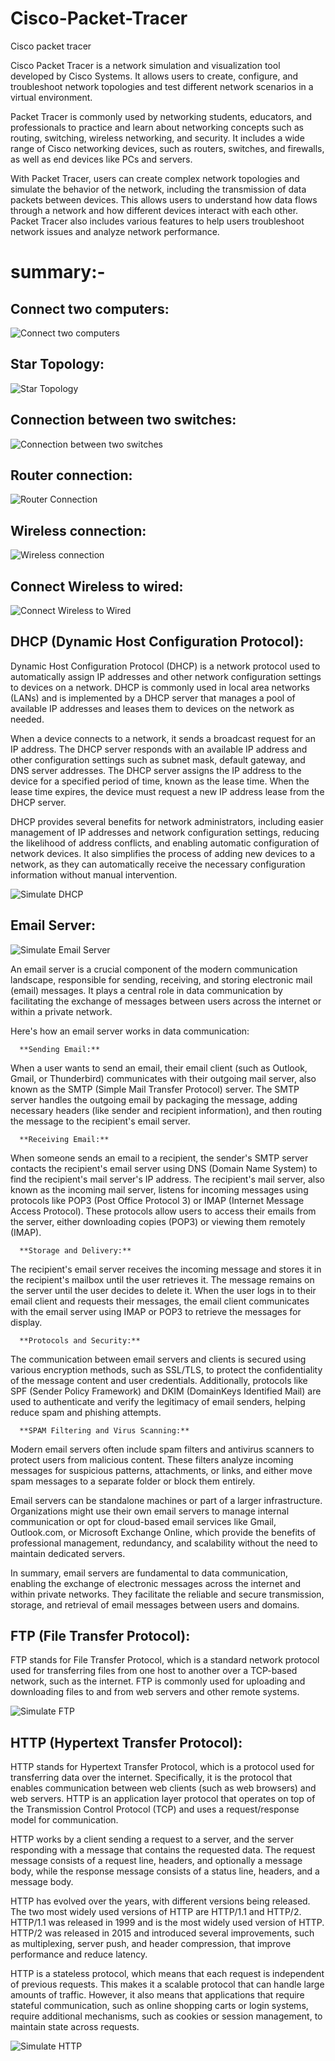 # Cisco-Packet-Tracer
Cisco packet tracer 

Cisco Packet Tracer is a network simulation and visualization tool developed by Cisco Systems. It allows users to create, configure, and troubleshoot network topologies and test different network scenarios in a virtual environment.

Packet Tracer is commonly used by networking students, educators, and professionals to practice and learn about networking concepts such as routing, switching, wireless networking, and security. It includes a wide range of Cisco networking devices, such as routers, switches, and firewalls, as well as end devices like PCs and servers.

With Packet Tracer, users can create complex network topologies and simulate the behavior of the network, including the transmission of data packets between devices. This allows users to understand how data flows through a network and how different devices interact with each other. Packet Tracer also includes various features to help users troubleshoot network issues and analyze network performance.


# summary:-

## Connect two computers:

![Connect two computers](https://user-images.githubusercontent.com/98957798/229339728-12eec8d5-7a2d-4b91-aa1c-360e0eb317ee.png)

## Star Topology:

![Star Topology](https://user-images.githubusercontent.com/98957798/229339793-af8ac214-8dba-456c-a160-3482368de529.png)

## Connection between two switches:

![Connection between two switches](https://user-images.githubusercontent.com/98957798/229339859-373e8519-ebcb-4d8c-a01b-dcb029c42490.png)

## Router connection:

![Router Connection](https://user-images.githubusercontent.com/98957798/229339980-a445500d-c5ca-41ef-9e57-ddded3aa14c5.png)

## Wireless connection:

![Wireless connection](https://user-images.githubusercontent.com/98957798/229340001-da931eb2-a376-4068-90b4-793dab062d8b.png)

## Connect Wireless to wired:

![Connect Wireless to Wired](https://user-images.githubusercontent.com/98957798/229341054-4af61d30-752f-40a0-a8bb-911609e5c77b.png)

## DHCP (Dynamic Host Configuration Protocol):

Dynamic Host Configuration Protocol (DHCP) is a network protocol used to automatically assign IP addresses and other network configuration settings to devices on a network. DHCP is commonly used in local area networks (LANs) and is implemented by a DHCP server that manages a pool of available IP addresses and leases them to devices on the network as needed.

When a device connects to a network, it sends a broadcast request for an IP address. The DHCP server responds with an available IP address and other configuration settings such as subnet mask, default gateway, and DNS server addresses. The DHCP server assigns the IP address to the device for a specified period of time, known as the lease time. When the lease time expires, the device must request a new IP address lease from the DHCP server.

DHCP provides several benefits for network administrators, including easier management of IP addresses and network configuration settings, reducing the likelihood of address conflicts, and enabling automatic configuration of network devices. It also simplifies the process of adding new devices to a network, as they can automatically receive the necessary configuration information without manual intervention.

![Simulate DHCP](https://user-images.githubusercontent.com/98957798/229341170-b2dcd7dd-d8b5-455b-94f2-55797c74fcce.png)

## Email Server:

![Simulate Email Server](https://user-images.githubusercontent.com/98957798/229341263-205570cb-d580-4dc5-9c21-05f7581e888f.png)

An email server is a crucial component of the modern communication landscape, responsible for sending, receiving, and storing electronic mail (email) messages. It plays a central role in data communication by facilitating the exchange of messages between users across the internet or within a private network.

Here's how an email server works in data communication:

      **Sending Email:**
When a user wants to send an email, their email client (such as Outlook, Gmail, or Thunderbird) communicates with their outgoing mail server,    also known as the SMTP (Simple Mail Transfer Protocol) server. The SMTP server handles the outgoing email by packaging the message, adding       necessary headers (like sender and recipient information), and then routing the message to the recipient's email server.

      **Receiving Email:**
When someone sends an email to a recipient, the sender's SMTP server contacts the recipient's email server using DNS (Domain Name System) to find the recipient's mail server's IP address. The recipient's mail server, also known as the incoming mail server, listens for incoming messages using protocols like POP3 (Post Office Protocol 3) or IMAP (Internet Message Access Protocol). These protocols allow users to access their emails from the server, either downloading copies (POP3) or viewing them remotely (IMAP).

      **Storage and Delivery:**
The recipient's email server receives the incoming message and stores it in the recipient's mailbox until the user retrieves it. The message remains on the server until the user decides to delete it. When the user logs in to their email client and requests their messages, the email client communicates with the email server using IMAP or POP3 to retrieve the messages for display.

      **Protocols and Security:**
The communication between email servers and clients is secured using various encryption methods, such as SSL/TLS, to protect the confidentiality of the message content and user credentials. Additionally, protocols like SPF (Sender Policy Framework) and DKIM (DomainKeys Identified Mail) are used to authenticate and verify the legitimacy of email senders, helping reduce spam and phishing attempts.

      **SPAM Filtering and Virus Scanning:**
Modern email servers often include spam filters and antivirus scanners to protect users from malicious content. These filters analyze incoming messages for suspicious patterns, attachments, or links, and either move spam messages to a separate folder or block them entirely.

Email servers can be standalone machines or part of a larger infrastructure. Organizations might use their own email servers to manage internal communication or opt for cloud-based email services like Gmail, Outlook.com, or Microsoft Exchange Online, which provide the benefits of professional management, redundancy, and scalability without the need to maintain dedicated servers.

In summary, email servers are fundamental to data communication, enabling the exchange of electronic messages across the internet and within private networks. They facilitate the reliable and secure transmission, storage, and retrieval of email messages between users and domains.

## FTP (File Transfer Protocol):

FTP stands for File Transfer Protocol, which is a standard network protocol used for transferring files from one host to another over a TCP-based network, such as the internet. FTP is commonly used for uploading and downloading files to and from web servers and other remote systems.

![Simulate FTP](https://user-images.githubusercontent.com/98957798/229341299-c0bd8e12-87b5-4450-bf83-ac1788da0350.png)

## HTTP (Hypertext Transfer Protocol):

HTTP stands for Hypertext Transfer Protocol, which is a protocol used for transferring data over the internet. Specifically, it is the protocol that enables communication between web clients (such as web browsers) and web servers. HTTP is an application layer protocol that operates on top of the Transmission Control Protocol (TCP) and uses a request/response model for communication.

HTTP works by a client sending a request to a server, and the server responding with a message that contains the requested data. The request message consists of a request line, headers, and optionally a message body, while the response message consists of a status line, headers, and a message body.

HTTP has evolved over the years, with different versions being released. The two most widely used versions of HTTP are HTTP/1.1 and HTTP/2. HTTP/1.1 was released in 1999 and is the most widely used version of HTTP. HTTP/2 was released in 2015 and introduced several improvements, such as multiplexing, server push, and header compression, that improve performance and reduce latency.

HTTP is a stateless protocol, which means that each request is independent of previous requests. This makes it a scalable protocol that can handle large amounts of traffic. However, it also means that applications that require stateful communication, such as online shopping carts or login systems, require additional mechanisms, such as cookies or session management, to maintain state across requests.

![Simulate HTTP](https://user-images.githubusercontent.com/98957798/229341503-d42bc3c2-770c-43c1-85da-a04a47d3f756.png)





